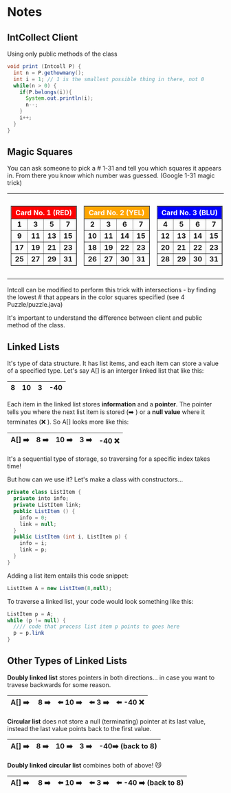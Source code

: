 # Notes

## IntCollect Client

Using only public methods of the class

```java
void print (Intcoll P) {
  int n = P.gethowmany();
  int i = 1; // 1 is the smallest possible thing in there, not 0
  while(n > 0) {
    if(P.belongs(i)){
      System.out.println(i);
      n--;
    }
    i++;
  }
} 
```

## Magic Squares

You can ask someone to pick a # 1-31 and tell you which squares it appears in. From there you know which number was guessed. (Google 1-31 magic trick)

<table><tr><td><center><table border=1 cellpadding=2><tr><th bgcolor=red colspan=4><font color=white><center>Card No. 1 (RED)</center></font><tr><td><center><b>1</b></center><td><center><b>3</b></center><td><center><b>5</b></center><td><center><b>7</b></center><tr><td><center><b>9</b></center><td><center><b>11</b></center><td><center><b>13</b></center><td><center><b>15</b></center><tr><td><center><b>17</b></center><td><center><b>19</b></center><td><center><b>21</b></center><td><center><b>23</b></center><tr><td><center><b>25</b></center><td><center><b>27</b></center><td><center><b>29</b></center><td><center><b>31</b></center></table></center><td><table border=1 cellpadding=2><tr><th bgcolor=orange colspan=4><font color=white><center>Card No. 2 (YEL)</center></font><tr><td><center><b>2</b></center><td><center><b>3</b></center><td><center><b>6</b></center><td><center><b>7</b></center><tr><td><center><b>10</b></center><td><center><b>11</b></center><td><center><b>14</b></center><td><center><b>15</b></center><tr><td><center><b>18</b></center><td><center><b>19</b></center><td><center><b>22</b></center><td><center><b>23</b></center><tr><td><center><b>26</b></center><td><center><b>27</b></center><td><center><b>30</b></center><td><center><b>31</b></center></table><td><table border=1 cellpadding=2><tr><th bgcolor=blue colspan=4><font color=white><center>Card No. 3 (BLU)</center></font><tr><td><center><b>4</b></center><td><center><b>5</b></center><td><center><b>6</b></center><td><center><b>7</b></center><tr><td><center><b>12</b></center><td><center><b>13</b></center><td><center><b>14</b></center><td><center><b>15</b></center><tr><td><center><b>20</b></center><td><center><b>21</b></center><td><center><b>22</b></center><td><center><b>23</b></center><tr><td><center><b>28</b></center><td><center><b>29</b></center><td><center><b>30</b></center><td><center><b>31</b></center></table><td><center><table border=1 cellpadding=2><tr><th bgcolor=green colspan=4><font color=white><center>Card No. 4 (GRE)</center></font><tr><td><center><b>8</b></center><td><center><b>9</b></center><td><center><b>10</b></center><td><center><b>11</b></center><tr><td><center><b>12</b></center><td><center><b>13</b></center><td><center><b>14</b></center><td><center><b>15</b></center><tr><td><center><b>24</b></center><td><center><b>25</b></center><td><center><b>26</b></center><td><center><b>27</b></center><tr><td><center><b>28</b></center><td><center><b>29</b></center><td><center><b>30</b></center><td><center><b>31</b></center></table></center><td><center><table border=1 cellpadding=2><tr><th bgcolor=gray colspan=4><font color=white><center>Card No. 5 (GRA)</center></font><tr><td><center><b>16</b></center><td><center><b>17</b></center><td><center><b>18</b></center><td><center><b>19</b></center><tr><td><center><b>20</b></center><td><center><b>21</b></center><td><center><b>22</b></center><td><center><b>23</b></center><tr><td><center><b>24</b></center><td><center><b>25</b></center><td><center><b>26</b></center><td><center><b>27</b></center><tr><td><center><b>28</b></center><td><center><b>29</b></center><td><center><b>30</b></center><td><center><b>31</b></center></table></center></table>

Intcoll can be modified to perform this trick with intersections - by finding the lowest # that appears in the color squares specified (see 4 Puzzle/puzzle.java)

It's important to understand the difference between client and public method of the class.

## Linked Lists

It's type of data structure. It has list items, and each item can store a value of a specified type. Let's say A[] is an interger linked list that like this:

| 8 | 10 | 3 | -40 |
|--|--|--|--|

Each item in the linked list stores **information** and a **pointer**. The pointer tells you where the next list item is stored (➡️ ) or a **null value** where it terminates (❌ ). So A[] looks more like this:

| A[] ➡️ | 8 ➡️ | 10 ➡️ | 3 ➡️ | -40 ❌ |
|--|--|--|--|--|

It's a sequential type of storage, so traversing for a specific index takes time!

But how can we use it? Let's make a class with constructors...

```java
private class ListItem {
  private into info;
  private ListItem link;
  public ListItem () {
    info = 0;
    link = null;
  }
  public ListItem (int i, ListItem p) {
    info = i;
    link = p;
  }
}
```

Adding a list item entails this code snippet:

```java
ListItem A = new ListItem(8,null);
```

To traverse a linked list, your code would look something like this:

```java
ListItem p = A;
while (p != null) {
  //// code that process list item p points to goes here
  p = p.link
}
```

## Other Types of Linked Lists

**Doubly linked list** stores pointers in both directions... in case you want to travese backwards for some reason. 

| A[] ➡️ |️ 8 ➡️ | ⬅️ 10 ➡️ | ⬅️ 3 ➡️ | ⬅️ -40 ❌ |
|--|--|--|--|--|

**Circular list** does not store a null (terminating) pointer at its last value, instead the last value points back to the first value.

| A[] ➡️ | 8 ➡️ | 10 ➡️ | 3 ➡️ | -40➡️ (back to 8) |
|--|--|--|--|--|

**Doubly linked circular list** combines both of above! 😼

| A[] ➡️ |️ 8 ➡️ | ⬅️ 10 ➡️ | ⬅️ 3 ➡️ | ⬅️ -40 ➡️ (back to 8) |
|--|--|--|--|--|

## 